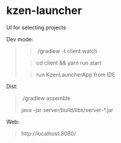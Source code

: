 # kzen-launcher
UI for selecting projects

Dev mode:
> > ./gradlew -t client:watch
>
> > cd client && yarn run start 
>
> > run KzenLauncherApp from IDE

Dist:
> ./gradlew assemble
>
> java -jar server/build/libs/server-*.jar

Web:
> http://localhost:8080/